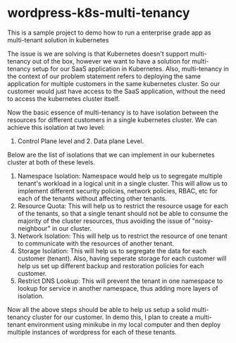 # wordpress-k8s-multi-tenancy
This is a sample project to demo how to run a enterprise grade app as multi-tenant solution in kubernetes

The issue is we are solving is that Kubernetes doesn't support multi-tenancy out of the box, however we want to have a solution for multi-tenancy setup for our SaaS application in Kubernetes.
Also, multi-tenancy in the context of our problem statement refers to deploying the same application for multiple customers in the same kubernetes cluster. So our customer would just have access to the SaaS application, without the need to access the kubernetes cluster itself.

Now the basic essence of multi-tenancy is to have isolation between the resources for different customers in a single kubernetes cluster. We can achieve this isolation at two level:
1. Control Plane level  and  2. Data plane Level.

Below are the list of isolations that we can implement in our kubernetes cluster at both of these levels.
1. Namespace Isolation: Namespace would help us to segregate multiple tenant's workload in a logical unit in a single cluster. This will allow us to implement different security policies, network policies, RBAC, etc for each of the tenants without affecting other tenants.
2. Resource Quota: This will help us to restrict the resource usage for each of the tenants, so that a single tenant should not be able to consume the majority of the cluster resources, thus avoiding the issue of "noisy-neighbour" in our cluster.
3. Network Isolation: This will help us to restrict the resource of one tenant to communicate with the resources of another tenant.
4. Storage Isolation: This will help us to segregate the data for each customer (tenant). Also, having seperate storage for each customer will help us set up different backup and restoration policies for each customer.
5. Restrict DNS Lookup: This will prevent the tenant in one namespace to lookup for service in another namespace, thus adding more layers of isolation.

Now all the above steps should be able to help us setup a solid multi-tenancy cluster for our customer.
In demo this, I plan to create a multi-tenant environment using minikube in my local computer and then deploy multiple instances of wordpress for each of these tenants.
